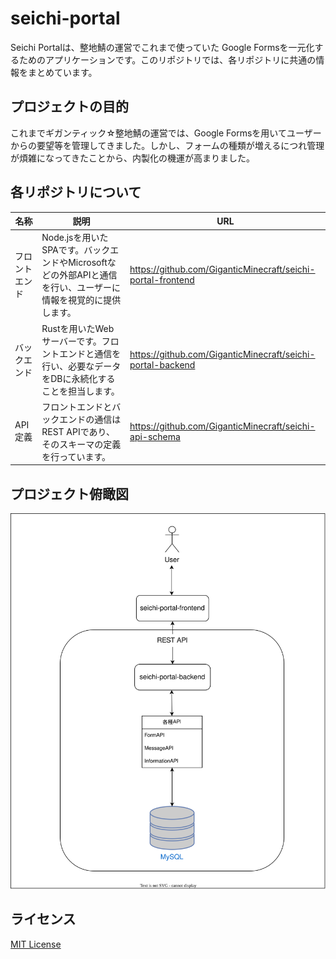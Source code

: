# seichi-portal

Seichi Portalは、整地鯖の運営でこれまで使っていた Google Formsを一元化するためのアプリケーションです。このリポジトリでは、各リポジトリに共通の情報をまとめています。

## プロジェクトの目的

これまでギガンティック☆整地鯖の運営では、Google Formsを用いてユーザーからの要望等を管理してきました。しかし、フォームの種類が増えるにつれ管理が煩雑になってきたことから、内製化の機運が高まりました。

## 各リポジトリについて

|名称|説明|URL|
|---|---|---|
|フロントエンド|Node.jsを用いたSPAです。バックエンドやMicrosoftなどの外部APIと通信を行い、ユーザーに情報を視覚的に提供します。|<https://github.com/GiganticMinecraft/seichi-portal-frontend>|
|バックエンド|Rustを用いたWebサーバーです。フロントエンドと通信を行い、必要なデータをDBに永続化することを担当します。|<https://github.com/GiganticMinecraft/seichi-portal-backend>|
|API定義|フロントエンドとバックエンドの通信はREST APIであり、そのスキーマの定義を行っています。|<https://github.com/GiganticMinecraft/seichi-api-schema>|

## プロジェクト俯瞰図

![image](./docs/overhead-view.drawio.svg)

## ライセンス

[MIT License](./LICENSE)
